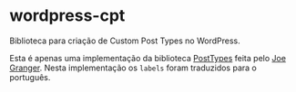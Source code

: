 # wordpress-cpt
Biblioteca para criação de Custom Post Types no WordPress.

Esta é apenas uma implementação da biblioteca [PostTypes](https://github.com/jjgrainger/PostTypes) feita pelo [Joe Granger](https://github.com/jjgrainger). Nesta implementação os `labels` foram traduzidos para o português.
